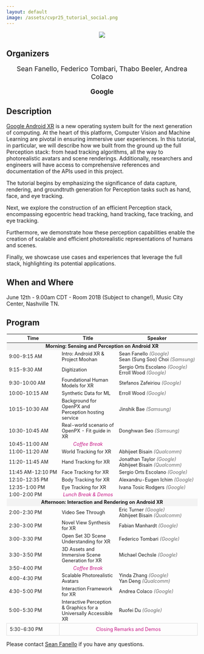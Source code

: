 ```yaml
---
layout: default
image: /assets/cvpr25_tutorial_social.png
---
```


<p style="text-align:center"><img src="https://www.seanfanello.it/wp-content/uploads/2025/05/cvpr25_tutorial.png"/></p>

## Organizers
<p style="text-align: center; font-size: 125%;"> Sean Fanello, Federico Tombari, Thabo Beeler, Andrea Colaco
</p>
<p style="text-align: center; font-size: 125%;"> <b> Google </b> </p>

## Description
[Google Android XR](https://blog.google/products/android/android-xr/) is a new operating system built for the next generation of computing. At the heart of this platform, Computer Vision and Machine Learning are pivotal in ensuring immersive user experiences. In this tutorial, in particular, we will describe how we built from the ground up the full Perception stack: from head tracking algorithms, all the way to photorealistic avatars and scene renderings. Additionally, researchers and engineers will have access to comprehensive references and documentation of the APIs used in this project.

The tutorial begins by emphasizing the significance of data capture, rendering, and groundtruth generation for Perception tasks such as hand, face, and eye tracking.

Next, we explore the construction of an efficient Perception stack, encompassing egocentric head tracking, hand tracking, face tracking, and eye tracking.

Furthermore, we demonstrate how these perception capabilities enable the creation of scalable and efficient photorealistic representations of humans and scenes.

Finally, we showcase use cases and experiences that leverage the full stack, highlighting its potential applications.


## When and Where
June 12th - 9.00am CDT - Room 201B (Subject to change!), Music City Center, Nashville TN.


## Program

<table style="font-size: 90%; width: 100%;">
  <thead>
    <tr>
      <th style="width: 15%;">Time</th>
      <th style="width: 45%;">Title</th>
      <th style="width: 40%;">Speaker</th>
    </tr>
  </thead>
  <tbody>
    <tr>
      <td colspan="3" style="text-align: center; background-color: #f3f3f3;"><span style="white-space: nowrap;"><strong>Morning: Sensing and Perception on Android XR</strong></span></td>
    </tr>
    <tr>
      <td><span style="white-space: nowrap;">9:00-9:15 AM</span></td>
      <td>Intro: Android XR &amp; Project Moohan</td>
      <td><span style="white-space: nowrap;">Sean Fanello <span style="color: #666; font-style: italic;">(Google)</span></span><br><span style="white-space: nowrap;">Sean (Sung Soo) Choi <span style="color: #666; font-style: italic;">(Samsung)</span></span></td>
    </tr>
    <tr>
      <td><span style="white-space: nowrap;">9:15-9:30 AM</span></td>
      <td>Digitization</td>
      <td><span style="white-space: nowrap;">Sergio Orts Escolano <span style="color: #666; font-style: italic;">(Google)</span></span><br><span style="white-space: nowrap;">Erroll Wood <span style="color: #666; font-style: italic;">(Google)</span></span></td>
    </tr>
    <tr>
      <td><span style="white-space: nowrap;">9:30-10:00 AM</span></td>
      <td>Foundational Human Models for XR</td>
      <td><span style="white-space: nowrap;">Stefanos Zafeiriou <span style="color: #666; font-style: italic;">(Google)</span></span></td>
    </tr>
    <tr>
      <td><span style="white-space: nowrap;">10:00-10:15 AM</span></td>
      <td>Synthetic Data for ML</td>
      <td><span style="white-space: nowrap;">Erroll Wood <span style="color: #666; font-style: italic;">(Google)</span></span></td>
    </tr>
    <tr>
      <td><span style="white-space: nowrap;">10:15-10:30 AM</span></td>
      <td>Background for OpenPX and Perception hosting service</td>
      <td><span style="white-space: nowrap;">Jinshik Bae <span style="color: #666; font-style: italic;">(Samsung)</span></span></td>
    </tr>
    <tr>
      <td><span style="white-space: nowrap;">10:30-10:45 AM</span></td>
      <td>Real-world scenario of OpenPX - Fit guide in XR</td>
      <td><span style="white-space: nowrap;">Donghwan Seo <span style="color: #666; font-style: italic;">(Samsung)</span></span></td>
    </tr>
    <tr>
      <td><span style="white-space: nowrap;">10:45-11:00 AM</span></td>
      <td style="text-align: center;"><span style="color: mediumvioletred;"><em>Coffee Break</em></span></td>
      <td></td>
    </tr>
    <tr>
      <td><span style="white-space: nowrap;">11:00-11:20 AM</span></td>
      <td>World Tracking for XR</td>
      <td><span style="white-space: nowrap;">Abhijeet Bisain <span style="color: #666; font-style: italic;">(Qualcomm)</span></span></td>
    </tr>
    <tr>
      <td><span style="white-space: nowrap;">11:20-11:45 AM</span></td>
      <td>Hand Tracking for XR</td>
      <td><span style="white-space: nowrap;">Jonathan Taylor <span style="color: #666; font-style: italic;">(Google)</span></span><br><span style="white-space: nowrap;">Abhijeet Bisain <span style="color: #666; font-style: italic;">(Qualcomm)</span></span></td>
    </tr>
    <tr>
      <td><span style="white-space: nowrap;">11:45 AM-12:10 PM</span></td>
      <td>Face Tracking for XR</td>
      <td><span style="white-space: nowrap;">Sergio Orts Escolano <span style="color: #666; font-style: italic;">(Google)</span></span></td>
    </tr>
    <tr>
      <td><span style="white-space: nowrap;">12:10-12:35 PM</span></td>
      <td>Body Tracking for XR</td>
      <td><span style="white-space: nowrap;">Alexandru-Eugen Ichim <span style="color: #666; font-style: italic;">(Google)</span></span></td>
    </tr>
    <tr>
      <td><span style="white-space: nowrap;">12:35-1:00 PM</span></td>
      <td>Eye Tracking for XR</td>
      <td><span style="white-space: nowrap;">Ivana Tosic Rodgers <span style="color: #666; font-style: italic;">(Google)</span></span></td>
    </tr>
    <tr>
      <td><span style="white-space: nowrap;">1:00-2:00 PM</span></td>
      <td style="text-align: center;"><span style="color: mediumvioletred;"><em>Lunch Break & Demos</em></span></td>
      <td></td>
    </tr>
    <tr>
      <td colspan="3" style="text-align: center; background-color: #f3f3f3;"><span style="white-space: nowrap;"><strong>Afternoon: Interaction and Rendering on Android XR</strong></span></td>
    </tr>
    <tr>
      <td><span style="white-space: nowrap;">2:00-2:30 PM</span></td>
      <td>Video See Through</td>
      <td><span style="white-space: nowrap;">Eric Turner <span style="color: #666; font-style: italic;">(Google)</span></span><br><span style="white-space: nowrap;">Abhijeet Bisain <span style="color: #666; font-style: italic;">(Qualcomm)</span></span></td>
    </tr>
    <tr>
      <td><span style="white-space: nowrap;">2:30-3:00 PM</span></td>
      <td>Novel View Synthesis for XR</td>
      <td><span style="white-space: nowrap;">Fabian Manhardt <span style="color: #666; font-style: italic;">(Google)</span></span></td>
    </tr>
    <tr>
      <td><span style="white-space: nowrap;">3:00-3:30 PM</span></td>
      <td>Open Set 3D Scene Understanding for XR</td>
      <td><span style="white-space: nowrap;">Federico Tombari <span style="color: #666; font-style: italic;">(Google)</span></span></td>
    </tr>
    <tr>
      <td><span style="white-space: nowrap;">3:30-3:50 PM</span></td>
      <td>3D Assets and Immersive Scene Generation for XR</td>
      <td><span style="white-space: nowrap;">Michael Oechsle <span style="color: #666; font-style: italic;">(Google)</span></span></td>
    </tr>
    <tr>
      <td><span style="white-space: nowrap;">3:50-4:00 PM</span></td>
      <td style="text-align: center;"><span style="color: mediumvioletred;"><em>Coffee Break</em></span></td>
      <td></td>
    </tr>
    <tr>
      <td><span style="white-space: nowrap;">4:00-4:30 PM</span></td>
      <td>Scalable Photorealistic Avatars</td>
      <td><span style="white-space: nowrap;">Yinda Zhang <span style="color: #666; font-style: italic;">(Google)</span></span><br><span style="white-space: nowrap;">Yan Deng <span style="color: #666; font-style: italic;">(Qualcomm)</span></span></td>
    </tr>
    <tr>
      <td><span style="white-space: nowrap;">4:30-5:00 PM</span></td>
      <td>Interaction Framework for XR</td>
      <td><span style="white-space: nowrap;">Andrea Colaco <span style="color: #666; font-style: italic;">(Google)</span></span></td>
    </tr>
    <tr>
      <td><span style="white-space: nowrap;">5:00-5:30 PM</span></td>
      <td>Interactive Perception &amp; Graphics for a Universally Accessible XR</td>
      <td><span style="white-space: nowrap;">Ruofei Du <span style="color: #666; font-style: italic;">(Google)</span></span></td>
    </tr>
    <tr>
      <td style="border: 1px solid #ddd; padding: 8px;"><span style="white-space: nowrap;">5:30-6:30 PM</span></td>
      <td colspan="2" style="text-align: center; border: 1px solid #ddd; padding: 8px;"><span style="color: mediumvioletred;">Closing Remarks and Demos</span></td>
    </tr>
  </tbody>
</table>

Please contact [Sean Fanello](mailto:seanfa@google.com) if you have any questions.
